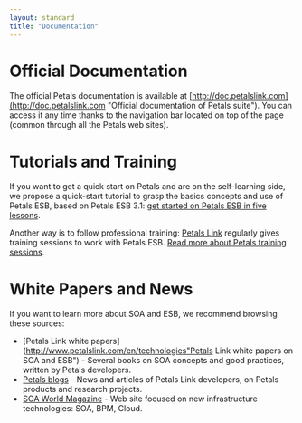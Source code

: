```yaml
---
layout: standard
title: "Documentation"
---
```

# Official Documentation
The official Petals documentation is available at [http://doc.petalslink.com](http://doc.petalslink.com "Official documentation of Petals suite").
You can access it any time thanks to the navigation bar located on top of the page (common through all the Petals web sites).

# Tutorials and Training
If you want to get a quick start on Petals and are on the self-learning side, we propose a quick-start tutorial to grasp the basics concepts and use of Petals ESB, based on Petals ESB 3.1:
[get started on Petals ESB in five lessons](http://www.petalslink.com/starting-guide "Get started on Petals ESB in five lessons").

Another way is to follow professional training: [Petals Link](http://www.petalslink.com) regularly gives training sessions to work with Petals ESB.
[Read more about Petals training sessions](http://www.petalslink.com/en/services/trainings "Petals Link's professional training sessions about Petals ESB").

# White Papers and News
If you want to learn more about SOA and ESB, we recommend browsing these sources:

* [Petals Link white papers](http://www.petalslink.com/en/technologies"Petals Link white papers on SOA and ESB") - Several books on SOA concepts and good practices, written by Petals developers.
* [Petals blogs](http://planet.petalslink.com "Petals blogs") - News and articles of Petals Link developers, on Petals products and research projects.
* [SOA World Magazine](http://soa.sys-con.com/ "Web site focused on new infrastructure technologies") - Web site focused on new infrastructure technologies: SOA, BPM, Cloud.
